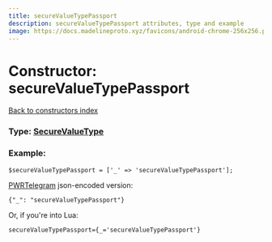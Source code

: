 ```yaml
---
title: secureValueTypePassport
description: secureValueTypePassport attributes, type and example
image: https://docs.madelineproto.xyz/favicons/android-chrome-256x256.png
---
```

# Constructor: secureValueTypePassport  
[Back to constructors index](index.md)






### Type: [SecureValueType](../types/SecureValueType.md)


### Example:

```
$secureValueTypePassport = ['_' => 'secureValueTypePassport'];
```  

[PWRTelegram](https://pwrtelegram.xyz) json-encoded version:

```
{"_": "secureValueTypePassport"}
```


Or, if you're into Lua:  


```
secureValueTypePassport={_='secureValueTypePassport'}

```



